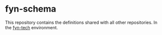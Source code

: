 # fyn-schema

This repository contains the definitions shared with all other repositories. In the [fyn-tech](https://github.com/fyn-tech) environment. 
